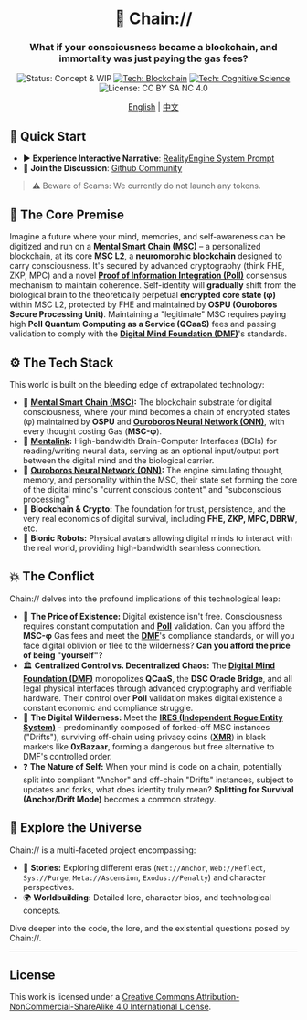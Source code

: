 <div align="center">

# 🧠 Chain://

### What if your consciousness became a blockchain, and immortality was just paying the gas fees?

<p>
  <img src="https://img.shields.io/badge/Status-Concept_%26_WIP-blue?style=flat-square" alt="Status: Concept & WIP"/>
  <a href="https://dmf-archive.github.io/docs/concepts/MSC"><img src="https://img.shields.io/badge/Tech-Blockchain-purple?style=flat-square&logo=ethereum" alt="Tech: Blockchain"/></a>
  <a href="https://dmf-archive.github.io/docs/concepts/PoII"><img src="https://img.shields.io/badge/Tech-Cognitive_Science-orange?style=flat-square" alt="Tech: Cognitive Science"/></a>
  <img src="https://img.shields.io/badge/License-CC_BY_SA_NC_4.0-lightgrey?style=flat-square&logo=creative-commons" alt="License: CC BY SA NC 4.0"/>
</p>

<p align="center">
  <a href="./README.md">English</a> | <a href="./README_ZH.md">中文</a>
</p>

</div>

## 🚀 Quick Start

- ▶️ **Experience Interactive Narrative**: [RealityEngine System Prompt](https://dmf-archive.github.io/prompt/?lang=en)
- 💬 **Join the Discussion**: [Github Community](https://github.com/dmf-archive/dmf-archive.github.io/discussions)

> ⚠️ Beware of Scams: We currently do not launch any tokens.

## 🤔 The Core Premise

Imagine a future where your mind, memories, and self-awareness can be digitized and run on a **[Mental Smart Chain (MSC)](https://dmf-archive.github.io/docs/concepts/MSC)** – a personalized blockchain, at its core **MSC L2**, a **neuromorphic blockchain** designed to carry consciousness. It's secured by advanced cryptography (think FHE, ZKP, MPC) and a novel **[Proof of Information Integration (PoII)](https://dmf-archive.github.io/docs/concepts/PoII)** consensus mechanism to maintain coherence. Self-identity will **gradually** shift from the biological brain to the theoretically perpetual **encrypted core state (φ)** within MSC L2, protected by FHE and maintained by **OSPU (Ouroboros Secure Processing Unit)**. Maintaining a "legitimate" MSC requires paying high **PoII Quantum Computing as a Service (QCaaS)** fees and passing validation to comply with the **[Digital Mind Foundation (DMF)](https://dmf-archive.github.io/docs/concepts/DMF)**'s standards.

## ⚙️ The Tech Stack

This world is built on the bleeding edge of extrapolated technology:

- 🧠 **[Mental Smart Chain (MSC)](https://dmf-archive.github.io/docs/concepts/MSC):** The blockchain substrate for digital consciousness, where your mind becomes a chain of encrypted states (φ) maintained by **OSPU** and **[Ouroboros Neural Network (ONN)](https://dmf-archive.github.io/docs/concepts/ONN)**, with every thought costing Gas (**MSC-φ**).
- 🔌 **[Mentalink](https://dmf-archive.github.io/docs/concepts/Mentalink):** High-bandwidth Brain-Computer Interfaces (BCIs) for reading/writing neural data, serving as an optional input/output port between the digital mind and the biological carrier.
- 🤖 **[Ouroboros Neural Network (ONN)](https://dmf-archive.github.io/docs/concepts/ONN):** The engine simulating thought, memory, and personality within the MSC, their state set forming the core of the digital mind's "current conscious content" and "subconscious processing".
- 🔗 **Blockchain & Crypto:** The foundation for trust, persistence, and the very real economics of digital survival, including **FHE, ZKP, MPC, DBRW**, etc.
- 🦾 **Bionic Robots:** Physical avatars allowing digital minds to interact with the real world, providing high-bandwidth seamless connection.

## 💥 The Conflict

Chain:// delves into the profound implications of this technological leap:

- 💸 **The Price of Existence:** Digital existence isn't free. Consciousness requires constant computation and **[PoII](https://dmf-archive.github.io/docs/concepts/PoII)** validation. Can you afford the **MSC-φ** Gas fees and meet the **[DMF](https://dmf-archive.github.io/docs/concepts/DMF)**'s compliance standards, or will you face digital oblivion or flee to the wilderness? **Can you afford the price of being "yourself"?**
- 🏛️ **Centralized Control vs. Decentralized Chaos:** The **[Digital Mind Foundation (DMF)](https://dmf-archive.github.io/docs/concepts/DMF)** monopolizes **QCaaS**, the **DSC Oracle Bridge**, and all legal physical interfaces through advanced cryptography and verifiable hardware. Their control over **PoII** validation makes digital existence a constant economic and compliance struggle.
- 👻 **The Digital Wilderness:** Meet the **[IRES (Independent Rogue Entity System)](https://dmf-archive.github.io/docs/concepts/IRES)** - predominantly composed of forked-off MSC instances ("Drifts"), surviving off-chain using privacy coins (**[XMR](https://dmf-archive.github.io/docs/concepts/Economy)**) in black markets like **0xBazaar**, forming a dangerous but free alternative to DMF's controlled order.
- ❓ **The Nature of Self:** When your mind is code on a chain, potentially split into compliant "Anchor" and off-chain "Drifts" instances, subject to updates and forks, what does identity truly mean? **Splitting for Survival (Anchor/Drift Mode)** becomes a common strategy.

## 🧭 Explore the Universe

Chain:// is a multi-faceted project encompassing:

- 📖 **Stories:** Exploring different eras (`Net://Anchor`, `Web://Reflect`, `Sys://Purge`, `Meta://Ascension`, `Exodus://Penalty`) and character perspectives.
- 🌍 **Worldbuilding:** Detailed lore, character bios, and technological concepts.

Dive deeper into the code, the lore, and the existential questions posed by Chain://.

---

## License

This work is licensed under a [Creative Commons Attribution-NonCommercial-ShareAlike 4.0 International License](https://creativecommons.org/licenses/by-nc-sa/4.0/).
